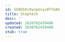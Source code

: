 ```yaml
---
id: SG9DIKc0ynpUvys0TtbAO
title: Steptech
desc: ''
updated: 1630762439408
created: 1630762439408
stub: true
---
```



